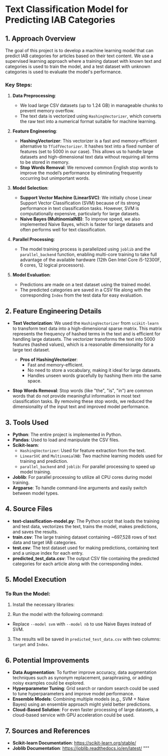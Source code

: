 # Text Classification Model for Predicting IAB Categories

## 1. Approach Overview

The goal of this project is to develop a machine learning model that can predict IAB categories for articles based on their text content. We use a supervised learning approach where a training dataset with known text and categories is used to train the model, and a test dataset with unknown categories is used to evaluate the model's performance.

### Key Steps:
1. **Data Preprocessing**:
   - We load large CSV datasets (up to 1.24 GB) in manageable chunks to prevent memory overflow.
   - The text data is vectorized using `HashingVectorizer`, which converts the raw text into a numerical format suitable for machine learning.

2. **Feature Engineering**:
   - **HashingVectorizer**: This vectorizer is a fast and memory-efficient alternative to `TfidfVectorizer`. It hashes text into a fixed number of features (set to 5000 in our case). This allows us to handle large datasets and high-dimensional text data without requiring all terms to be stored in memory.
   - **Stop Words Removal**: We removed common English stop words to improve the model’s performance by eliminating frequently occurring but unimportant words.

3. **Model Selection**:
   - **Support Vector Machine (LinearSVC)**: We initially chose Linear Support Vector Classification (SVM) because of its strong performance in text classification tasks. However, SVM is computationally expensive, particularly for large datasets.
   - **Naive Bayes (MultinomialNB)**: To improve speed, we also implemented Naive Bayes, which is faster for large datasets and often performs well for text classification.

4. **Parallel Processing**:
   - The model training process is parallelized using `joblib` and the `parallel_backend` function, enabling multi-core training to take full advantage of the available hardware (12th Gen Intel Core i5-12300F, 6 cores, 12 logical processors).

5. **Model Evaluation**:
   - Predictions are made on a test dataset using the trained model.
   - The predicted categories are saved in a CSV file along with the corresponding `Index` from the test data for easy evaluation.

## 2. Feature Engineering Details

- **Text Vectorization**: We used the `HashingVectorizer` from `scikit-learn` to transform text data into a high-dimensional sparse matrix. This matrix represents the frequency of hashed terms in the text and is efficient for handling large datasets. The vectorizer transforms the text into 5000 features (hashed values), which is a reasonable dimensionality for a large text dataset.
  - **Pros of HashingVectorizer**:
    - Fast and memory-efficient.
    - No need to store a vocabulary, making it ideal for large datasets.
    - Handles unseen words gracefully by hashing them into the same space.

- **Stop Words Removal**: Stop words (like "the", "is", "in") are common words that do not provide meaningful information in most text classification tasks. By removing these stop words, we reduced the dimensionality of the input text and improved model performance.

## 3. Tools Used

- **Python**: The entire project is implemented in Python.
- **Pandas**: Used to load and manipulate the CSV files.
- **Scikit-learn**:
  - `HashingVectorizer`: Used for feature extraction from the text.
  - `LinearSVC` and `MultinomialNB`: Two machine learning models used for training and prediction.
  - `parallel_backend` and `joblib`: For parallel processing to speed up model training.
- **Joblib**: For parallel processing to utilize all CPU cores during model training.
- **Argparse**: To handle command-line arguments and easily switch between model types.

## 4. Source Files

- **text-classification-model.py**: The Python script that loads the training and test data, vectorizes the text, trains the model, makes predictions, and saves the results.
- **train.csv**: The large training dataset containing ~697,528 rows of text data and target IAB categories.
- **test.csv**: The test dataset used for making predictions, containing text and a unique index for each entry.
- **predicted_test_data.csv**: The output CSV file containing the predicted categories for each article along with the corresponding index.

## 5. Model Execution

### To Run the Model:
1. Install the necessary libraries:

2. Run the model with the following command:
- Replace `--model svm` with `--model nb` to use Naive Bayes instead of SVM.

3. The results will be saved in `predicted_test_data.csv` with two columns: `target` and `Index`.

## 6. Potential Improvements

- **Data Augmentation**: To further improve accuracy, data augmentation techniques such as synonym replacement, paraphrasing, or adding noisy examples could be explored.
- **Hyperparameter Tuning**: Grid search or random search could be used to tune hyperparameters and improve model performance.
- **Ensemble Models**: Combining multiple models (e.g., SVM + Naive Bayes) using an ensemble approach might yield better predictions.
- **Cloud-Based Solution**: For even faster processing of large datasets, a cloud-based service with GPU acceleration could be used.

## 7. Sources and References
- **Scikit-learn Documentation**: https://scikit-learn.org/stable/
- **Joblib Documentation**: https://joblib.readthedocs.io/en/latest/
"""
